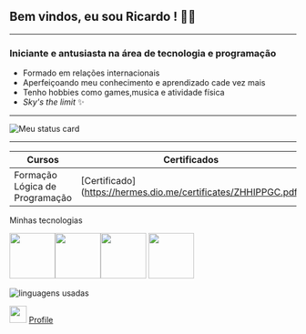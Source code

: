 ## **Bem vindos, eu sou Ricardo !** :floppy_disk::sparkles:
--------------------------------------------------------------


### **Iniciante e antusiasta na área de tecnologia e programação**

- Formado em relações internacionais
- Aperfeiçoando meu conhecimento e aprendizado cade vez mais
- Tenho hobbies como games,musica e atividade física
-  _Sky's the limit_ :sparkles:

------------------------------------------------------------------


![Meu status card](https://github-readme-stats.vercel.app/api?username=ricoaraujo&show_icons=true&theme=tokyonight)

---------------------------------------------------------------

| Cursos    | Certificados |
|---------- |------------- |
|Formação Lógica de Programação | [Certificado] (https://hermes.dio.me/certificates/ZHHIPPGC.pdf)


Minhas tecnologias

<img src="https://cdn.jsdelivr.net/gh/devicons/devicon@latest/icons/javascript/javascript-original.svg" width="80px"/><img src="https://cdn.jsdelivr.net/gh/devicons/devicon@latest/icons/html5/html5-original.svg" width="80px"/><img src="https://cdn.jsdelivr.net/gh/devicons/devicon@latest/icons/python/python-plain.svg" width="80px"/>
<img src="https://cdn.jsdelivr.net/gh/devicons/devicon@latest/icons/css3/css3-plain-wordmark.svg" width="80px" />
          


![linguagens usadas](https://github-readme-stats.vercel.app/api/top-langs/?username=ricoaraujo&layout=compact)



<img src="https://cdn.jsdelivr.net/gh/devicons/devicon@latest/icons/linkedin/linkedin-original.svg" width="30px" /> [Profile](https://www.linkedin.com/in/ricardo-fernandes-a774a1140?utm_source=share&utm_campaign=share_via&utm_content=profile&utm_medium=ios_app)